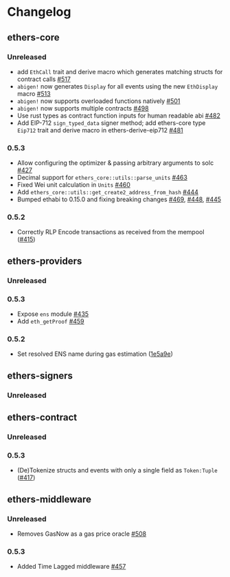 # Changelog

## ethers-core

### Unreleased

- add `EthCall` trait and derive macro which generates matching structs for contract calls [#517](https://github.com/gakonst/ethers-rs/pull/517)
- `abigen!` now generates `Display` for all events using the new `EthDisplay` macro [#513](https://github.com/gakonst/ethers-rs/pull/513)
- `abigen!` now supports overloaded functions natively [#501](https://github.com/gakonst/ethers-rs/pull/501)
- `abigen!` now supports multiple contracts [#498](https://github.com/gakonst/ethers-rs/pull/498)
- Use rust types as contract function inputs for human readable abi [#482](https://github.com/gakonst/ethers-rs/pull/482)
- Add EIP-712 `sign_typed_data` signer method; add ethers-core type `Eip712` trait and derive macro in ethers-derive-eip712 [#481](https://github.com/gakonst/ethers-rs/pull/481)

### 0.5.3

- Allow configuring the optimizer & passing arbitrary arguments to solc [#427](https://github.com/gakonst/ethers-rs/pull/427)
- Decimal support for `ethers_core::utils::parse_units` [#463](https://github.com/gakonst/ethers-rs/pull/463)
- Fixed Wei unit calculation in `Units` [#460](https://github.com/gakonst/ethers-rs/pull/460)
- Add `ethers_core::utils::get_create2_address_from_hash` [#444](https://github.com/gakonst/ethers-rs/pull/444)
- Bumped ethabi to 0.15.0 and fixing breaking changes [#469](https://github.com/gakonst/ethers-rs/pull/469), [#448](https://github.com/gakonst/ethers-rs/pull/448), [#445](https://github.com/gakonst/ethers-rs/pull/445)

### 0.5.2

- Correctly RLP Encode transactions as received from the mempool ([#415](https://github.com/gakonst/ethers-rs/pull/415))

## ethers-providers

### Unreleased

### 0.5.3

- Expose `ens` module [#435](https://github.com/gakonst/ethers-rs/pull/435)
- Add `eth_getProof` [#459](https://github.com/gakonst/ethers-rs/pull/459)

### 0.5.2

- Set resolved ENS name during gas estimation ([1e5a9e](https://github.com/gakonst/ethers-rs/commit/1e5a9efb3c678eecd43d5c341b4932da35445831))

## ethers-signers

### Unreleased

## ethers-contract

### Unreleased

### 0.5.3

- (De)Tokenize structs and events with only a single field as `Token:Tuple` ([#417](https://github.com/gakonst/ethers-rs/pull/417))

## ethers-middleware

### Unreleased

- Removes GasNow as a gas price oracle [#508](https://github.com/gakonst/ethers-rs/pull/508)

### 0.5.3

- Added Time Lagged middleware [#457](https://github.com/gakonst/ethers-rs/pull/457)
